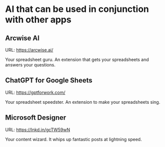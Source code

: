 # AI that can be used in conjunction with other apps

## Arcwise Al

URL: https://arcwise.ai/

Your spreadsheet guru. An extension that gets your spreadsheets and answers your questions.

## ChatGPT for Google Sheets

URL: https://gptforwork.com/

Your spreadsheet speedster. An extension to make your spreadsheets sing.

## Microsoft Designer

URL: https://lnkd.in/gcTW59wN

Your content wizard. It whips up fantastic posts at lightning speed.
